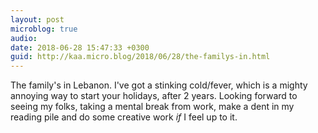 ```yaml
---
layout: post
microblog: true
audio: 
date: 2018-06-28 15:47:33 +0300
guid: http://kaa.micro.blog/2018/06/28/the-familys-in.html
---
```

The family's in Lebanon. I've got a stinking cold/fever, which is a mighty annoying way to start your holidays, after 2 years. Looking forward to seeing my folks, taking a mental break from work, make a dent in my reading pile and do some creative work _if_ I feel up to it. 
